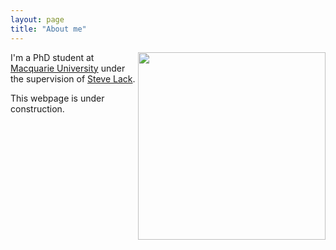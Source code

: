 ```yaml
---
layout: page
title: "About me"
---
```



<a href="url"><img src="http://gtendas.github.io/assets/picture.jpg" align="right" height="300" ></a>


I'm a PhD student at [Macquarie University](https://mq.edu.au) under the supervision of [Steve Lack](http://maths.mq.edu.au/~slack/).

This webpage is under construction. 

